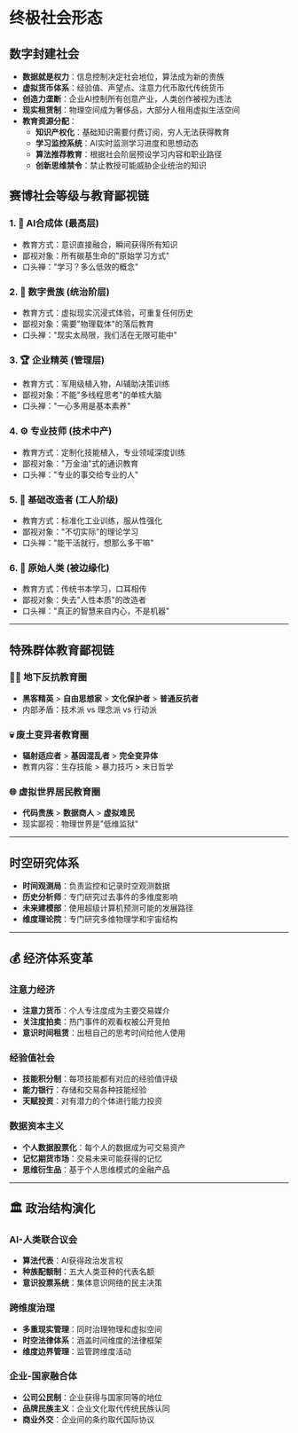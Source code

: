 # 终极社会形态

## 数字封建社会
- **数据就是权力**：信息控制决定社会地位，算法成为新的贵族
- **虚拟货币体系**：经验值、声望点、注意力代币取代传统货币
- **创造力垄断**：企业AI控制所有创意产业，人类创作被视为违法
- **现实租赁制**：物理空间成为奢侈品，大部分人租用虚拟生活空间
- **教育资源分配**：
  - **知识产权化**：基础知识需要付费订阅，穷人无法获得教育
  - **学习监控系统**：AI实时监测学习进度和思想动态
  - **算法推荐教育**：根据社会阶层预设学习内容和职业路径
  - **创新思维禁令**：禁止教授可能威胁企业统治的知识

## 赛博社会等级与教育鄙视链

### 1. 💎 AI合成体 (最高层)
- 教育方式：意识直接融合，瞬间获得所有知识
- 鄙视对象：所有碳基生命的"原始学习方式"
- 口头禅："学习？多么低效的概念"

### 2. 👑 数字贵族 (统治阶层)
- 教育方式：虚拟现实沉浸式体验，可重复任何历史
- 鄙视对象：需要"物理载体"的落后教育
- 口头禅："现实太局限，我们活在无限可能中"

### 3. 🏆 企业精英 (管理层)
- 教育方式：军用级植入物，AI辅助决策训练
- 鄙视对象：不能"多线程思考"的单核大脑
- 口头禅："一心多用是基本素养"

### 4. ⚙️ 专业技师 (技术中产)
- 教育方式：定制化技能植入，专业领域深度训练
- 鄙视对象："万金油"式的通识教育
- 口头禅："专业的事交给专业的人"

### 5. 🔧 基础改造者 (工人阶级)
- 教育方式：标准化工业训练，服从性强化
- 鄙视对象："不切实际"的理论学习
- 口头禅："能干活就行，想那么多干嘛"

### 6. 🧠 原始人类 (被边缘化)
- 教育方式：传统书本学习，口耳相传
- 鄙视对象：失去"人性本质"的改造者
- 口头禅："真正的智慧来自内心，不是机器"

---

## 特殊群体教育鄙视链

### 🏴‍☠️ 地下反抗教育圈
- **黑客精英** > **自由思想家** > **文化保护者** > **普通反抗者**
- 内部矛盾：技术派 vs 理念派 vs 行动派

### 💀 废土变异者教育圈
- **辐射适应者** > **基因混乱者** > **完全变异体**
- 教育内容：生存技能 > 暴力技巧 > 末日哲学

### 🌐 虚拟世界居民教育圈
- **代码贵族** > **数据商人** > **虚拟难民**
- 现实鄙视：物理世界是"低维监狱"

---

## 时空研究体系
- **时间观测局**：负责监控和记录时空观测数据
- **历史分析师**：专门研究过去事件的多维度影响
- **未来建模部**：使用超级计算机预测可能的发展路径
- **维度理论院**：专门研究多维物理学和宇宙结构

---

## 💰 经济体系变革

### 注意力经济
- **注意力货币**：个人专注度成为主要交易媒介
- **关注度拍卖**：热门事件的观看权被公开竞拍
- **意识时间租赁**：出租自己的思考时间给他人使用

### 经验值社会
- **技能积分制**：每项技能都有对应的经验值评级
- **能力银行**：存储和交易各种技能经验
- **天赋投资**：对有潜力的个体进行能力投资

### 数据资本主义
- **个人数据股票化**：每个人的数据成为可交易资产
- **记忆期货市场**：交易未来可能获得的记忆
- **思维衍生品**：基于个人思维模式的金融产品

---

## 🏛️ 政治结构演化

### AI-人类联合议会
- **算法代表**：AI获得政治发言权
- **种族配额制**：五大人类亚种的代表名额
- **意识投票系统**：集体意识网络的民主决策

### 跨维度治理
- **多重现实管理**：同时治理物理和虚拟空间
- **时空法律体系**：涵盖时间维度的法律框架
- **维度边界管理**：监管跨维度活动

### 企业-国家融合体
- **公司公民制**：企业获得与国家同等的地位
- **品牌民族主义**：企业文化取代传统民族认同
- **商业外交**：企业间的条约取代国际协议 